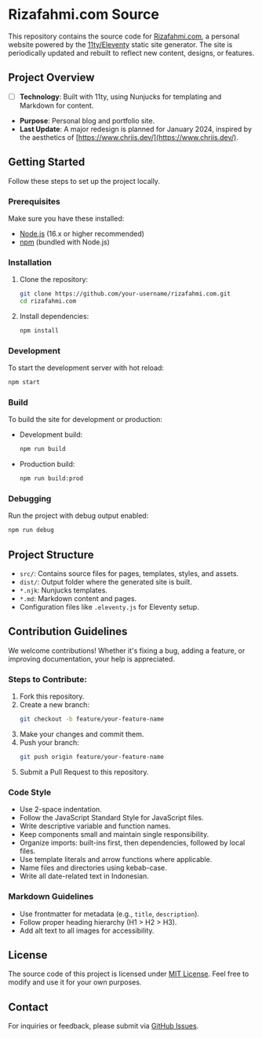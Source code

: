 # Rizafahmi.com Source

This repository contains the source code for [Rizafahmi.com](https://rizafahmi.com), a personal website powered by the [11ty/Eleventy](https://www.11ty.dev/) static site generator. The site is periodically updated and rebuilt to reflect new content, designs, or features.

## Project Overview

- [ ] **Technology**: Built with 11ty, using Nunjucks for templating and Markdown for content.
- **Purpose**: Personal blog and portfolio site.
- **Last Update**: A major redesign is planned for January 2024, inspired by the aesthetics of [https://www.chriis.dev/](https://www.chriis.dev/).

## Getting Started

Follow these steps to set up the project locally.

### Prerequisites

Make sure you have these installed:

- [Node.js](https://nodejs.org/) (16.x or higher recommended)
- [npm](https://www.npmjs.com/) (bundled with Node.js)

### Installation

1. Clone the repository:
   ```sh
   git clone https://github.com/your-username/rizafahmi.com.git
   cd rizafahmi.com
   ```

2. Install dependencies:
   ```sh
   npm install
   ```

### Development

To start the development server with hot reload:

```sh
npm start
```

### Build

To build the site for development or production:

- Development build:
  ```sh
  npm run build
  ```
- Production build:
  ```sh
  npm run build:prod
  ```

### Debugging

Run the project with debug output enabled:

```sh
npm run debug
```

## Project Structure

- `src/`: Contains source files for pages, templates, styles, and assets.
- `dist/`: Output folder where the generated site is built.
- `*.njk`: Nunjucks templates.
- `*.md`: Markdown content and pages.
- Configuration files like `.eleventy.js` for Eleventy setup.

## Contribution Guidelines

We welcome contributions! Whether it's fixing a bug, adding a feature, or improving documentation, your help is appreciated.  

### Steps to Contribute:
1. Fork this repository.
2. Create a new branch:
   ```sh
   git checkout -b feature/your-feature-name
   ```
3. Make your changes and commit them.
4. Push your branch:
   ```sh
   git push origin feature/your-feature-name
   ```
5. Submit a Pull Request to this repository.

### Code Style

- Use 2-space indentation.
- Follow the JavaScript Standard Style for JavaScript files.
- Write descriptive variable and function names.
- Keep components small and maintain single responsibility.
- Organize imports: built-ins first, then dependencies, followed by local files.
- Use template literals and arrow functions where applicable.
- Name files and directories using kebab-case.
- Write all date-related text in Indonesian.

### Markdown Guidelines

- Use frontmatter for metadata (e.g., `title`, `description`).
- Follow proper heading hierarchy (H1 > H2 > H3).
- Add alt text to all images for accessibility.

## License

The source code of this project is licensed under [MIT License](LICENSE). Feel free to modify and use it for your own purposes.

## Contact

For inquiries or feedback, please submit via [GitHub Issues](https://github.com/rizafahmi/rizafahmi.com/issues).

